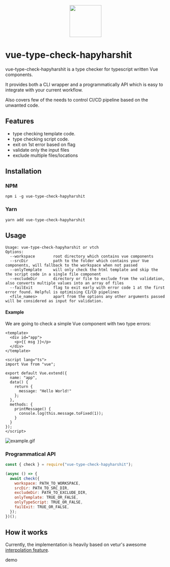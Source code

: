 <p align="center">
  <img width="100px" height="100px" src="https://raw.githubusercontent.com/Yuyz0112/vue-type-check/master/assets/logo.png">
</p>

# vue-type-check-hapyharshit

vue-type-check-hapyharshit is a type checker for typescript written Vue components.

It provides both a CLI wrapper and a programmatically API which is easy to integrate with your current workflow.

Also covers few of the needs to control CI/CD pipeline based on the unwanted code.

## Features

- type checking template code.
- type checking script code.
- exit on 1st error based on flag
- validate only the input files
- exclude multiple files/locations

## Installation
### NPM
```shell
npm i -g vue-type-check-hapyharshit
```
### Yarn
```shell
yarn add vue-type-check-hapyharshit
```

## Usage
```shell
Usage: vue-type-check-hapyharshit or vtch
Options:
  --workspace        root directory which contains vue components
  --srcDir           path to the folder which contains your Vue components, will fallback to the workspace when not passed
  --onlyTemplate     will only check the html template and skip the the script code in a single file component
  --excludeDir       directory or file to exclude from the validation, also converts multiple values into an array of files
  --failExit         flag to exit early with error code 1 at the first error found. Helpful is optimising CI/CD pipelines
  <file_names>       apart from the options any other arguments passed will be considered as input for validation.
```

#### Example

We are going to check a simple Vue component with two type errors:

```vue
<template>
  <div id="app">
    <p>{{ msg }}</p>
  </div>
</template>

<script lang="ts">
import Vue from "vue";

export default Vue.extend({
  name: "app",
  data() {
    return {
      message: "Hello World!"
    };
  },
  methods: {
    printMessage() {
      console.log(this.message.toFixed(1));
    }
  }
});
</script>
```

![example.gif](https://raw.githubusercontent.com/Yuyz0112/vue-type-check/master/assets/vtc.gif)

### Programmatical API

```js
const { check } = require("vue-type-check-hapyharshit");

(async () => {
  await check({
    workspace: PATH_TO_WORKSPACE,
    srcDir: PATH_TO_SRC_DIR,
    excludeDir: PATH_TO_EXCLUDE_DIR,
    onlyTemplate: TRUE_OR_FALSE,
    onlyTypeScript: TRUE_OR_FALSE,
    failExit: TRUE_OR_FALSE,
  });
})();
```

## How it works

Currently, the implementation is heavily based on vetur's awesome [interpolation feature](https://vuejs.github.io/vetur/interpolation.html).

demo